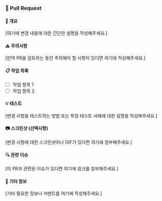 ### :rocket: Pull Request

#### :page_facing_up: 개요

[여기에 변경 내용에 대한 간단한 설명을 작성해주세요.]

#### :warning: 주의사항

[만약 PR을 검토하는 동안 주의해야 할 사항이 있다면 여기에 작성해주세요.]

#### :clipboard: 작업 목록

- [ ] 작업 항목 1
- [ ] 작업 항목 2

#### :bulb: 테스트

[변경 사항을 테스트하는 방법 또는 특정 테스트 사례에 대한 설명을 작성해주세요.]

#### :camera: 스크린샷 (선택사항)

[변경 사항에 대한 스크린샷이나 GIF가 있다면 여기에 첨부해주세요.]

#### :mag: 관련 이슈

[이 PR과 관련된 이슈가 있다면 여기에 링크를 첨부해주세요.]

#### :memo: 기타 정보

[기타 필요한 정보나 커멘트를 여기에 작성해주세요.]
